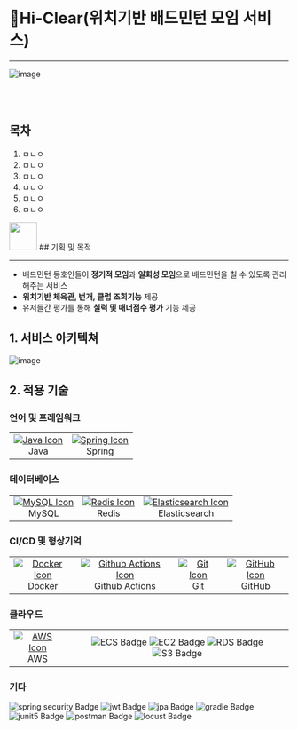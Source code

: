 # 🏸Hi-Clear(위치기반 배드민턴 모임 서비스)

-------------------
![image](https://github.com/user-attachments/assets/4938b0b0-1197-4f3c-b746-7e141c1ae030)

<br><br>

## 목차
1. ㅁㄴㅇ
2. ㅁㄴㅇ
3. ㅁㄴㅇ
4. ㅁㄴㅇ
5. ㅁㄴㅇ
6. ㅁㄴㅇ

<img src="https://encrypted-tbn0.gstatic.com/images?q=tbn:ANd9GcRPfc_QV2R1Le11e_-MmY4Qd8gCCpFusLj5dw&s" width="50">
## 기획 및 목적

-----------------------
 
- 배드민턴 동호인들이 **정기적 모임**과 **일회성 모임**으로 배드민턴을 칠 수 있도록 관리해주는 서비스
- **위치기반 체육관, 번개, 클럽 조회기능** 제공
- 유저들간 평가를 통해 **실력 및 매너점수 평가** 기능 제공

## 1. 서비스 아키텍쳐

![image](https://github.com/user-attachments/assets/82395ad8-024e-4754-b0e7-a2c43cbab441)

## 2. 적용 기술
<h3>언어 및 프레임워크</h3>
<table border="0">
  <tr>
    <td align="center">
      <a href="https://skillicons.dev">
        <img src="https://skillicons.dev/icons?i=java&theme=light" alt="Java Icon" />
      </a>
      <div>Java</div>
    </td>
    <td align="center">
      <a href="https://skillicons.dev">
        <img src="https://skillicons.dev/icons?i=spring&theme=light" alt="Spring Icon" />
      </a>
      <div>Spring</div>
    </td>
  </tr>
</table>

<h3>데이터베이스</h3>
<table border="0">
  <tr>
    <td align="center">
      <a href="https://skillicons.dev">
        <img src="https://skillicons.dev/icons?i=mysql&theme=light" alt="MySQL Icon" />
      </a>
      <div style="text-align: center;">MySQL</div>
    </td>
   <td align="center">
      <a href="https://skillicons.dev">
        <img src="https://skillicons.dev/icons?i=redis&theme=light" alt="Redis Icon" />
      </a>
      <div style="text-align: center;">Redis</div>
    </td>
    <td align="center">
      <a href="https://skillicons.dev">
        <img src="https://skillicons.dev/icons?i=elasticsearch&theme=light" alt="Elasticsearch Icon" />
      </a>
      <div style="text-align: center;">Elasticsearch</div>
    </td>
  </tr>
</table>

<h3>CI/CD 및 형상기억</h3>
<table border="0">
  <tr>
    <td align="center">
      <a href="https://skillicons.dev">
        <img src="https://skillicons.dev/icons?i=docker&theme=light" alt="Docker Icon" />
      </a>
      <div>Docker</div>
    </td>
    <td align="center">
      <a href="https://skillicons.dev">
        <img src="https://skillicons.dev/icons?i=githubactions&theme=light" alt="Github Actions Icon" />
      </a>
      <div>Github Actions</div>
    </td>
    <td align="center">
      <a href="https://skillicons.dev">
        <img src="https://skillicons.dev/icons?i=git&theme=light" alt="Git Icon" />
      </a>
      <div>Git</div>
    </td>
    <td align="center">
      <a href="https://skillicons.dev">
        <img src="https://skillicons.dev/icons?i=github&theme=light" alt="GitHub Icon" />
      </a>
      <div>GitHub</div>
    </td>
  </tr>
</table>

<h3>클라우드</h3>
<table border="0">
  <tr>
    <td align="center">
      <a href="https://skillicons.dev">
        <img src="https://skillicons.dev/icons?i=aws&theme=light" alt="AWS Icon" />
      </a>
      <div>AWS</div>
    </td>
    <td colspan="2" style="text-align: center;">
      <div>
        <img src="https://img.shields.io/badge/ecs-FF9900?style=for-the-badge&logo=amazon ecs&logoColor=white" alt="ECS Badge">
        <img src="https://img.shields.io/badge/ec2-FF9900?style=for-the-badge&logo=amazon ec2&logoColor=white" alt="EC2 Badge">
        <img src="https://img.shields.io/badge/rds-527FFF?style=for-the-badge&logo=amazon rds&logoColor=white" alt="RDS Badge">
        <img src="https://img.shields.io/badge/s3-569A31?style=for-the-badge&logo=amazon s3&logoColor=white" alt="S3 Badge">
      </div>
    </td>
  </tr>
</table>
<h3>기타</h3>
      <div>
        <img src="https://img.shields.io/badge/spring security-6DB33F?style=for-the-badge&logo=spring security&logoColor=white" alt="spring security Badge">
        <img src="https://img.shields.io/badge/jwt-000000?style=for-the-badge&logo=json web tokens&logoColor=white" alt="jwt Badge">
        <img src="https://img.shields.io/badge/jpa-527FFF?style=for-the-badge&logo=jpa&logoColor=white" alt="jpa Badge">
        <img src="https://img.shields.io/badge/gradle-02303A?style=for-the-badge&logo=gradle&logoColor=white" alt="gradle Badge">
      </div>
      <div>
        <img src="https://img.shields.io/badge/junit5-25A162?style=for-the-badge&logo=junit5&logoColor=white" alt="junit5 Badge">
        <img src="https://img.shields.io/badge/postman-FF6C37?style=for-the-badge&logo=postman&logoColor=white" alt="postman Badge">
        <img src="https://img.shields.io/badge/locust-006600?style=for-the-badge&logo=locust&logoColor=white" alt="locust Badge">
      </div>
<br>
